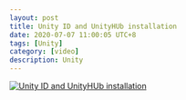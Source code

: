```yaml
---
layout: post
title: Unity ID and UnityHUb installation
date: 2020-07-07 11:00:05 UTC+8
tags: [Unity]
category: [video]
description: Unity
---
```




<!-- more -->

[![Unity ID and UnityHUb installation](http://img.youtube.com/vi/yM22zFc21dA/0.jpg)](http://www.youtube.com/watch?v=yM22zFc21dA)